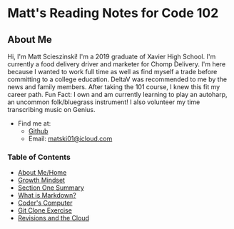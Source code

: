 # Matt's Reading Notes for Code 102
## About Me
Hi, I'm Matt Scieszinski! I'm a 2019 graduate of Xavier High School. I'm currently a food delivery driver and marketer for Chomp Delivery. I'm here because I wanted to work full time as well as find myself a trade before committing to a college education. DeltaV was recommended to me by the news and family members. After taking the 101 course, I knew this fit my career path. Fun Fact: I own and am currently learning to play an autoharp, an uncommon folk/bluegrass instrument! I also volunteer my time transcribing music on Genius.
- Find me at:
  - [Github](https://github.com/ScieszinskiMatt)
  - Email: matski01@icloud.com
### Table of Contents
- [About Me/Home](README.md)
- [Growth Mindset](/GrowthMindset.md)
- [Section One Summary](/SectionOne.md)
- [What is Markdown?](/LEARNING_MARKDOWN.md)
- [Coder's Computer](CODERS_COMPUTER.md)
- [Git Clone Exercise](GIT_CLONE.md)
- [Revisions and the Cloud](REVISIONS_AND_THE_CLOUD.md)
